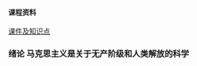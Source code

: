#### 课程资料
[课件及知识点](https://pan.baidu.com/s/1uaHCfeIfNz8ex_iZJdk-TQ?pwd=2023)

### 绪论 马克思主义是关于无产阶级和人类解放的科学